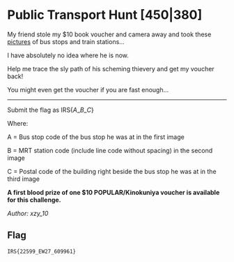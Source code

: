 # Public Transport Hunt [450|380]
My friend stole my $10 book voucher and camera away and took these [pictures](youcantfindme.zip) of bus stops and train stations...

I have absolutely no idea where he is now.

Help me trace the sly path of his scheming thievery and get my voucher back!

You might even get the voucher if you are fast enough...
________________________________

Submit the flag as IRS{*A*\_*B*\_*C*}

Where:

A = Bus stop code of the bus stop he was at in the first image

B = MRT station code (include line code without spacing) in the second image

C = Postal code of the building right beside the bus stop he was at in the third image

**A first blood prize of one $10 POPULAR/Kinokuniya voucher is available for this challenge.**

*Author: xzy_10*
## Flag
`IRS{22599_EW27_609961}`
